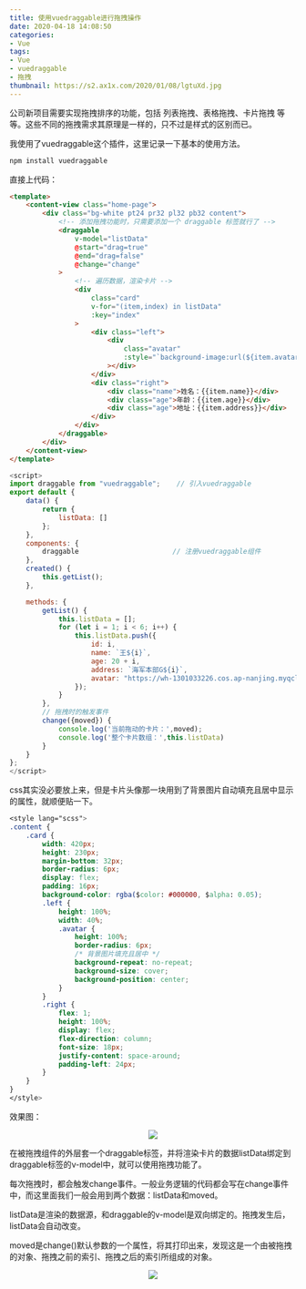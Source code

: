 ```yaml
---
title: 使用vuedraggable进行拖拽操作
date: 2020-04-18 14:08:50
categories:
- Vue
tags:
- Vue
- vuedraggable
- 拖拽
thumbnail: https://s2.ax1x.com/2020/01/08/lgtuXd.jpg
---
```

公司新项目需要实现拖拽排序的功能，包括 列表拖拽、表格拖拽、卡片拖拽 等等。这些不同的拖拽需求其原理是一样的，只不过是样式的区别而已。

我使用了<span class="backgroundBlock">vuedraggable</span>这个插件，这里记录一下基本的使用方法。
<!-- more -->
```sh 安装
npm install vuedraggable
```
直接上代码：
```html html
<template>
    <content-view class="home-page">
        <div class="bg-white pt24 pr32 pl32 pb32 content">
            <!-- 添加拖拽功能时，只需要添加一个 draggable 标签就行了 -->
            <draggable
                v-model="listData"
                @start="drag=true"
                @end="drag=false"
                @change="change"
            >
                <!-- 遍历数据，渲染卡片 -->
                <div
                    class="card"
                    v-for="(item,index) in listData"
                    :key="index"
                >
                    <div class="left">
                        <div
                            class="avatar"
                            :style="`background-image:url(${item.avatar})`"
                        ></div>
                    </div>
                    <div class="right">
                        <div class="name">姓名：{{item.name}}</div>
                        <div class="age">年龄：{{item.age}}</div>
                        <div class="age">地址：{{item.address}}</div>
                    </div>
                </div>
            </draggable>
        </div>
    </content-view>
</template>
```
```js js
<script>
import draggable from "vuedraggable";    // 引入vuedraggable
export default {
    data() {
        return {
            listData: []
        };
    },
    components: {
        draggable                       // 注册vuedraggable组件
    },
    created() {
        this.getList();
    },

    methods: {
        getList() {
            this.listData = [];
            for (let i = 1; i < 6; i++) {
                this.listData.push({
                    id: i,
                    name: `王${i}`,
                    age: 20 + i,
                    address: `海军本部G${i}`,
                    avatar: "https://wh-1301033226.cos.ap-nanjing.myqcloud.com/Hexo_img/wzxAvatar.jpg"
                });
            }
        },
        // 拖拽时的触发事件
        change({moved}) {
            console.log('当前拖动的卡片：',moved);
            console.log('整个卡片数组：',this.listData)
        }
    }
};
</script>
```
css其实没必要放上来，但是卡片头像那一块用到了<span class="importantBlock">背景图片自动填充且居中显示</span>的属性，就顺便贴一下。
```css css
<style lang="scss">
.content {
    .card {
        width: 420px;
        height: 230px;
        margin-bottom: 32px;
        border-radius: 6px;
        display: flex;
        padding: 16px;
        background-color: rgba($color: #000000, $alpha: 0.05);
        .left {
            height: 100%;
            width: 40%;
            .avatar {
                height: 100%;
                border-radius: 6px;
                /* 背景图片填充且居中 */
                background-repeat: no-repeat;
                background-size: cover;
                background-position: center;
            }
        }
        .right {
            flex: 1;
            height: 100%;
            display: flex;
            flex-direction: column;
            font-size: 18px;
            justify-content: space-around;
            padding-left: 24px;
        }
    }
}
</style>
```
效果图：
<div style="text-align:center;"><img src="https://wh-1301033226.cos.ap-nanjing.myqcloud.com/Hexo_img/blog_content/blog20_img2.png"></div>

在被拖拽组件的外层套一个<span class="backgroundBlock">draggable</span>标签，并将渲染卡片的数据<span class="backgroundBlock">listData</span>绑定到<span class="backgroundBlock">draggable</span>标签的<span class="backgroundBlock">v-model</span>中，就可以使用拖拽功能了。

每次拖拽时，都会触发<span class="backgroundBlock">change</span>事件。一般业务逻辑的代码都会写在<span class="backgroundBlock">change</span>事件中，而这里面我们一般会用到两个数据：<span class="backgroundBlock">listData</span>和<span class="backgroundBlock">moved</span>。

<span class="importantBlock">listData是渲染的数据源，和draggable的v-model是双向绑定的。</span>拖拽发生后，listData会自动改变。

<span class="importantBlock">moved是change()默认参数的一个属性</span>，将其打印出来，发现这是一个由<span class="importantBlock">被拖拽的对象、拖拽之前的索引、拖拽之后的索引</span>所组成的对象。
<div style="text-align:center;"><img src="https://wh-1301033226.cos.ap-nanjing.myqcloud.com/Hexo_img/blog_content/blog20_img3.png"></div>